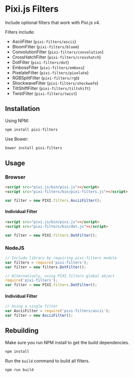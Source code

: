 # Pixi.js Filters

Include optional filters that work with Pixi.js v4.

Filters include:

* AsciiFilter (`pixi-filters/ascii`)
* BloomFilter (`pixi-filters/bloom`)
* ConvolutionFilter (`pixi-filters/convolution`)
* CrossHatchFilter (`pixi-filters/crosshatch`)
* DotFilter (`pixi-filters/dot`)
* EmbossFilter (`pixi-filters/emboss`)
* PixelateFilter (`pixi-filters/pixelate`)
* RGBSplitFilter (`pixi-filters/rgb`)
* ShockwaveFilter (`pixi-filters/shockwafe`)
* TiltShiftFilter (`pixi-filters/tiltshift`)
* TwistFilter (`pixi-filters/twist`)

## Installation

Using NPM:

```bash
npm install pixi-filters
```
Use Bower:

```bash
bower install pixi-filters
```

## Usage 

### Browser

```html
<script src="pixi.js/bin/pixi.js"></script>
<script src="pixi-filters/bin/pixi-filters.js"></script>
```
```js
var filter = new PIXI.filters.AsciiFilter();
```

#### Individual Filter

```html
<script src="pixi.js/bin/pixi.js"></script>
<script src="pixi-filters/bin/dot.js"></script>
```
```js
var filter = new PIXI.filters.DotFilter();
```

### NodeJS

```js
// Include library by requiring pixi-filters module
var filters = require('pixi-filters');
var filter = new filters.DotFilter();

// Alternatively, using PIXI.filters global object
require('pixi-filters');
var filter = new PIXI.filters.DotFilter();
```

#### Individual Filter

```js
// Using a single filter
var AsciiFilter = require('pixi-filters/ascii');
var filter = new AsciiFilter();
```

## Rebuilding

Make sure you run NPM install to get the build dependencies.

```bash
npm install
```

Run the `build` command to build all filters.

```bash
npm run build
```
